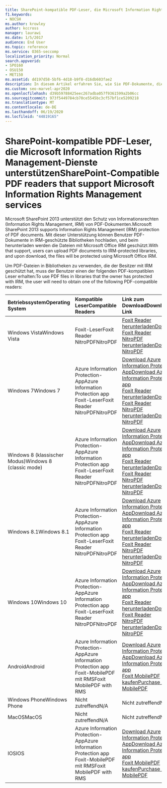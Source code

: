 ```yaml
---
title: SharePoint-kompatible PDF-Leser, die Microsoft Information Rights Management-Dienste unterstützen
f1.keywords:
- NOCSH
ms.author: krowley
author: kccross
manager: laurawi
ms.date: 1/5/2017
audience: End User
ms.topic: reference
ms.service: O365-seccomp
localization_priority: Normal
search.appverid:
- SPO160
- OSU150
- MET150
ms.assetid: dd197d58-5bf6-4d18-b9f8-d16db603fae2
description: In diesem Artikel erfahren Sie, wie Sie PDF-Dokumente, die in IRM-geschützte Bibliotheken hochgeladen und in Microsoft SharePoint 2013 heruntergeladen wurden, in die Verwaltung von Informationsrechten schützen.
ms.custom: seo-marvel-apr2020
ms.openlocfilehash: d39b59788425eec267adba057f9361599a2b06cc
ms.sourcegitcommit: 973f5449784cb70ce5545bc3cf57bf1ce5209218
ms.translationtype: MT
ms.contentlocale: de-DE
ms.lasthandoff: 06/19/2020
ms.locfileid: "44819165"
---
```

# <a name="sharepoint-compatible-pdf-readers-that-support-microsoft-information-rights-management-services"></a><span data-ttu-id="a6850-103">SharePoint-kompatible PDF-Leser, die Microsoft Information Rights Management-Dienste unterstützen</span><span class="sxs-lookup"><span data-stu-id="a6850-103">SharePoint-Compatible PDF readers that support Microsoft Information Rights Management services</span></span>

<span data-ttu-id="a6850-104">Microsoft SharePoint 2013 unterstützt den Schutz von Informationsrechten (Information Rights Management, IRM) von PDF-Dokumenten.</span><span class="sxs-lookup"><span data-stu-id="a6850-104">Microsoft SharePoint 2013 supports Information Rights Management (IRM) protection of PDF documents.</span></span> <span data-ttu-id="a6850-105">Mit dieser Unterstützung können Benutzer PDF-Dokumente in IRM-geschützte Bibliotheken hochladen, und beim herunterladen werden die Dateien mit Microsoft Office IRM geschützt.</span><span class="sxs-lookup"><span data-stu-id="a6850-105">With that support, users can upload PDF documents to IRM-protected libraries, and upon download, the files will be protected using Microsoft Office IRM.</span></span>
  
<span data-ttu-id="a6850-106">Um PDF-Dateien in Bibliotheken zu verwenden, die der Besitzer mit IRM geschützt hat, muss der Benutzer einen der folgenden PDF-kompatiblen Leser erhalten:</span><span class="sxs-lookup"><span data-stu-id="a6850-106">To use PDF files in libraries that the owner has protected with IRM, the user will need to obtain one of the following PDF-compatible readers:</span></span>
  
|<span data-ttu-id="a6850-107">**Betriebssystem**</span><span class="sxs-lookup"><span data-stu-id="a6850-107">**Operating System**</span></span>|<span data-ttu-id="a6850-108">**Kompatible Leser**</span><span class="sxs-lookup"><span data-stu-id="a6850-108">**Compatible Readers**</span></span>|<span data-ttu-id="a6850-109">**Link zum Download**</span><span class="sxs-lookup"><span data-stu-id="a6850-109">**Download Link**</span></span>|
|:-----|:-----|:-----|
|<span data-ttu-id="a6850-110">Windows Vista</span><span class="sxs-lookup"><span data-stu-id="a6850-110">Windows Vista</span></span>  <br/> |<span data-ttu-id="a6850-111">Foxit-Leser</span><span class="sxs-lookup"><span data-stu-id="a6850-111">Foxit Reader</span></span>  <br/> <span data-ttu-id="a6850-112">NitroPDF</span><span class="sxs-lookup"><span data-stu-id="a6850-112">NitroPDF</span></span>  <br/> |[<span data-ttu-id="a6850-113">Foxit Reader herunterladen</span><span class="sxs-lookup"><span data-stu-id="a6850-113">Download Foxit Reader</span></span>](https://go.microsoft.com/fwlink/?linkid=253210) <br/> [<span data-ttu-id="a6850-114">NitroPDF herunterladen</span><span class="sxs-lookup"><span data-stu-id="a6850-114">Download NitroPDF</span></span>](https://www.gonitro.com/pdf-reader) <br/> |
|<span data-ttu-id="a6850-115">Windows 7</span><span class="sxs-lookup"><span data-stu-id="a6850-115">Windows 7</span></span>  <br/> |<span data-ttu-id="a6850-116">Azure Information Protection-App</span><span class="sxs-lookup"><span data-stu-id="a6850-116">Azure Information Protection app</span></span>  <br/> <span data-ttu-id="a6850-117">Foxit-Leser</span><span class="sxs-lookup"><span data-stu-id="a6850-117">Foxit Reader</span></span>  <br/> <span data-ttu-id="a6850-118">NitroPDF</span><span class="sxs-lookup"><span data-stu-id="a6850-118">NitroPDF</span></span>  <br/> |[<span data-ttu-id="a6850-119">Download Azure Information Protection-App</span><span class="sxs-lookup"><span data-stu-id="a6850-119">Download Azure Information Protection app</span></span>](https://go.microsoft.com/fwlink/?linkid=837797) <br/> [<span data-ttu-id="a6850-120">Foxit Reader herunterladen</span><span class="sxs-lookup"><span data-stu-id="a6850-120">Download Foxit Reader</span></span>](https://go.microsoft.com/fwlink/?linkid=253210) <br/> [<span data-ttu-id="a6850-121">NitroPDF herunterladen</span><span class="sxs-lookup"><span data-stu-id="a6850-121">Download NitroPDF</span></span>](https://www.gonitro.com/pdf-reader) <br/> |
|<span data-ttu-id="a6850-122">Windows 8 (klassischer Modus)</span><span class="sxs-lookup"><span data-stu-id="a6850-122">Windows 8 (classic mode)</span></span>  <br/> |<span data-ttu-id="a6850-123">Azure Information Protection-App</span><span class="sxs-lookup"><span data-stu-id="a6850-123">Azure Information Protection app</span></span>  <br/> <span data-ttu-id="a6850-124">Foxit-Leser</span><span class="sxs-lookup"><span data-stu-id="a6850-124">Foxit Reader</span></span>  <br/> <span data-ttu-id="a6850-125">NitroPDF</span><span class="sxs-lookup"><span data-stu-id="a6850-125">NitroPDF</span></span>  <br/> |[<span data-ttu-id="a6850-126">Download Azure Information Protection-App</span><span class="sxs-lookup"><span data-stu-id="a6850-126">Download Azure Information Protection app</span></span>](https://go.microsoft.com/fwlink/?linkid=837797) <br/> [<span data-ttu-id="a6850-127">Foxit Reader herunterladen</span><span class="sxs-lookup"><span data-stu-id="a6850-127">Download Foxit Reader</span></span>](https://go.microsoft.com/fwlink/?linkid=253210) <br/> [<span data-ttu-id="a6850-128">NitroPDF herunterladen</span><span class="sxs-lookup"><span data-stu-id="a6850-128">Download NitroPDF</span></span>](https://www.gonitro.com/pdf-reader) <br/> |
|<span data-ttu-id="a6850-129">Windows 8.1</span><span class="sxs-lookup"><span data-stu-id="a6850-129">Windows 8.1</span></span>  <br/> |<span data-ttu-id="a6850-130">Azure Information Protection-App</span><span class="sxs-lookup"><span data-stu-id="a6850-130">Azure Information Protection app</span></span>  <br/> <span data-ttu-id="a6850-131">Foxit-Leser</span><span class="sxs-lookup"><span data-stu-id="a6850-131">Foxit Reader</span></span>  <br/> <span data-ttu-id="a6850-132">NitroPDF</span><span class="sxs-lookup"><span data-stu-id="a6850-132">NitroPDF</span></span>  <br/> |[<span data-ttu-id="a6850-133">Download Azure Information Protection-App</span><span class="sxs-lookup"><span data-stu-id="a6850-133">Download Azure Information Protection app</span></span>](https://go.microsoft.com/fwlink/?linkid=837797) <br/> [<span data-ttu-id="a6850-134">Foxit Reader herunterladen</span><span class="sxs-lookup"><span data-stu-id="a6850-134">Download Foxit Reader</span></span>](https://go.microsoft.com/fwlink/?linkid=253210) <br/> [<span data-ttu-id="a6850-135">NitroPDF herunterladen</span><span class="sxs-lookup"><span data-stu-id="a6850-135">Download NitroPDF</span></span>](https://www.gonitro.com/pdf-reader) <br/> |
|<span data-ttu-id="a6850-136">Windows 10</span><span class="sxs-lookup"><span data-stu-id="a6850-136">Windows 10</span></span>  <br/> |<span data-ttu-id="a6850-137">Azure Information Protection-App</span><span class="sxs-lookup"><span data-stu-id="a6850-137">Azure Information Protection app</span></span>  <br/> <span data-ttu-id="a6850-138">Foxit-Leser</span><span class="sxs-lookup"><span data-stu-id="a6850-138">Foxit Reader</span></span>  <br/> <span data-ttu-id="a6850-139">NitroPDF</span><span class="sxs-lookup"><span data-stu-id="a6850-139">NitroPDF</span></span>  <br/> |[<span data-ttu-id="a6850-140">Download Azure Information Protection-App</span><span class="sxs-lookup"><span data-stu-id="a6850-140">Download Azure Information Protection app</span></span>](https://go.microsoft.com/fwlink/?linkid=837797) <br/> [<span data-ttu-id="a6850-141">Foxit Reader herunterladen</span><span class="sxs-lookup"><span data-stu-id="a6850-141">Download Foxit Reader</span></span>](https://go.microsoft.com/fwlink/?linkid=253210) <br/> [<span data-ttu-id="a6850-142">NitroPDF herunterladen</span><span class="sxs-lookup"><span data-stu-id="a6850-142">Download NitroPDF</span></span>](https://www.gonitro.com/pdf-reader) <br/> |
|<span data-ttu-id="a6850-143">Android</span><span class="sxs-lookup"><span data-stu-id="a6850-143">Android</span></span>  <br/> |<span data-ttu-id="a6850-144">Azure Information Protection-App</span><span class="sxs-lookup"><span data-stu-id="a6850-144">Azure Information Protection app</span></span>  <br/> <span data-ttu-id="a6850-145">Foxit-MobilePDF mit RMS</span><span class="sxs-lookup"><span data-stu-id="a6850-145">Foxit MobilePDF with RMS</span></span>  <br/> |[<span data-ttu-id="a6850-146">Download Azure Information Protection-App</span><span class="sxs-lookup"><span data-stu-id="a6850-146">Download Azure Information Protection app</span></span>](https://go.microsoft.com/fwlink/?linkid=836827) <br/> [<span data-ttu-id="a6850-147">Foxit MobilePDF kaufen</span><span class="sxs-lookup"><span data-stu-id="a6850-147">Purchase Foxit MobilePDF</span></span>](https://play.google.com/store/apps/details?id=com.foxit.mobile.pdf.lite) <br/> |
|<span data-ttu-id="a6850-148">Windows Phone</span><span class="sxs-lookup"><span data-stu-id="a6850-148">Windows Phone</span></span>  <br/> |<span data-ttu-id="a6850-149">Nicht zutreffend</span><span class="sxs-lookup"><span data-stu-id="a6850-149">N/A</span></span>  <br/> |<span data-ttu-id="a6850-150">Nicht zutreffend</span><span class="sxs-lookup"><span data-stu-id="a6850-150">N/A</span></span>  <br/> |
|<span data-ttu-id="a6850-151">MacOS</span><span class="sxs-lookup"><span data-stu-id="a6850-151">MacOS</span></span>  <br/> |<span data-ttu-id="a6850-152">Nicht zutreffend</span><span class="sxs-lookup"><span data-stu-id="a6850-152">N/A</span></span>  <br/> |<span data-ttu-id="a6850-153">Nicht zutreffend</span><span class="sxs-lookup"><span data-stu-id="a6850-153">N/A</span></span>  <br/> |
|<span data-ttu-id="a6850-154">IOS</span><span class="sxs-lookup"><span data-stu-id="a6850-154">IOS</span></span>  <br/> |<span data-ttu-id="a6850-155">Azure Information Protection-App</span><span class="sxs-lookup"><span data-stu-id="a6850-155">Azure Information Protection app</span></span>  <br/> <span data-ttu-id="a6850-156">Foxit-MobilePDF mit RMS</span><span class="sxs-lookup"><span data-stu-id="a6850-156">Foxit MobilePDF with RMS</span></span>  <br/> |[<span data-ttu-id="a6850-157">Download Azure Information Protection-App</span><span class="sxs-lookup"><span data-stu-id="a6850-157">Download Azure Information Protection app</span></span>](https://go.microsoft.com/fwlink/?linkid=836828) <br/> [<span data-ttu-id="a6850-158">Foxit MobilePDF kaufen</span><span class="sxs-lookup"><span data-stu-id="a6850-158">Purchase Foxit MobilePDF</span></span>](https://play.google.com/store/apps/details?id=com.foxit.mobile.pdf.lite) <br/> |
   

